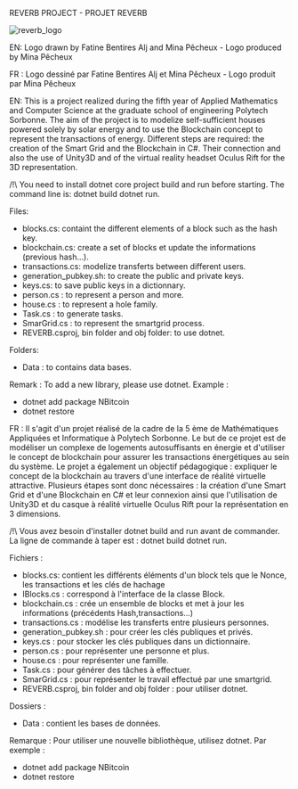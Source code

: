 REVERB PROJECT - PROJET REVERB

![reverb_logo](https://user-images.githubusercontent.com/23095219/49184256-2dc30b80-f35f-11e8-8993-9886b3b68fd8.png)

EN: Logo drawn by Fatine Bentires Alj and Mina Pêcheux - Logo produced by Mina Pêcheux 

FR : Logo dessiné par Fatine Bentires Alj et Mina Pêcheux - Logo produit par Mina Pêcheux 

EN: 
This is a project realized during the fifth year of Applied Mathematics and Computer Science at the graduate school of engineering Polytech Sorbonne. The aim of the project is to modelize self-sufficient houses powered solely by solar energy and to use the Blockchain concept to represent the transactions of energy. 
Different steps are required: the creation of the Smart Grid and the Blockchain in C#. Their connection and also the use of Unity3D and of the virtual reality headset Oculus Rift for the 3D representation.

/!\ You need to install dotnet core project build and run before starting. The command line is: dotnet build dotnet run.

Files:

- blocks.cs: containt the different elements of a block such as the hash key. 
- blockchain.cs: create a set of blocks et update the informations (previous hash...).
- transactions.cs: modelize transferts between different users. 
- generation_pubkey.sh: to create the public and private keys.
- keys.cs: to save public keys in a dictionnary. 
- person.cs : to represent a person and more.
- house.cs : to represent a hole family. 
- Task.cs : to generate tasks. 
- SmarGrid.cs : to represent the smartgrid process.
- REVERB.csproj, bin folder and obj folder: to use dotnet. 

Folders: 

- Data : to contains data bases.

Remark : To add a new library, please use dotnet. 
Example : 
- dotnet add package NBitcoin
- dotnet restore

FR : 
Il s'agit d'un projet réalisé de la cadre de la 5 ème de Mathématiques Appliquées et Informatique à Polytech Sorbonne. 
Le but de ce projet est de modéliser un complexe de logements autosuffisants en énergie et d'utiliser le concept de blockchain pour assurer les transactions énergétiques au sein du système. 
Le projet a également un objectif pédagogique : expliquer le concept de la blockchain au travers d'une interface de réalité virtuelle attractive. 
Plusieurs étapes sont donc nécessaires : la création d'une Smart Grid et d'une Blockchain en C# et leur connexion ainsi que l'utilisation de Unity3D et du casque à réalité virtuelle Oculus Rift pour la représentation en 3 dimensions.

/!\ Vous avez besoin d'installer  dotnet build and run avant de commander. La ligne de commande à taper est : dotnet build dotnet run.

Fichiers : 

- blocks.cs: contient les différents éléments d'un block tels que le Nonce, les transactions et les clés de hachage 
- IBlocks.cs : correspond à l'interface de la classe Block. 
- blockchain.cs : crée un ensemble de blocks et met à jour les informations (précédents Hash,transactions...)
- transactions.cs : modélise les transferts entre plusieurs personnes. 
- generation_pubkey.sh : pour créer les clés publiques et privés.
- keys.cs : pour stocker les clés publiques dans un dictionnaire. 
- person.cs : pour représenter une personne et plus. 
- house.cs : pour représenter une famille.
- Task.cs : pour générer des tâches à effectuer. 
- SmarGrid.cs : pour représenter le travail effectué par une smartgrid. 
- REVERB.csproj, bin folder and obj folder : pour utiliser dotnet.  

Dossiers : 

- Data : contient les bases de données. 

Remarque : Pour utiliser une nouvelle bibliothèque, utilisez dotnet.
Par exemple : 	
- dotnet add package NBitcoin 
- dotnet restore 
